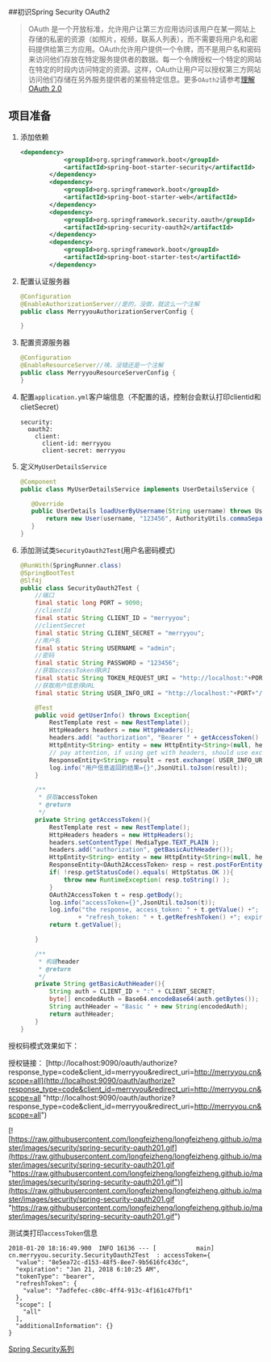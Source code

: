 ##初识Spring Security OAuth2
> OAuth 是一个开放标准，允许用户让第三方应用访问该用户在某一网站上存储的私密的资源（如照片，视频，联系人列表），而不需要将用户名和密码提供给第三方应用。OAuth允许用户提供一个令牌，而不是用户名和密码来访问他们存放在特定服务提供者的数据。每一个令牌授权一个特定的网站在特定的时段内访问特定的资源。这样，OAuth让用户可以授权第三方网站访问他们存储在另外服务提供者的某些特定信息。更多`OAuth2`请参考[理解OAuth 2.0](http://www.ruanyifeng.com/blog/2014/05/oauth_2_0.html)

## 项目准备

1. 添加依赖
	```xml
	<dependency>
				<groupId>org.springframework.boot</groupId>
				<artifactId>spring-boot-starter-security</artifactId>
			</dependency>
			<dependency>
				<groupId>org.springframework.boot</groupId>
				<artifactId>spring-boot-starter-web</artifactId>
			</dependency>
			<dependency>
				<groupId>org.springframework.security.oauth</groupId>
				<artifactId>spring-security-oauth2</artifactId>
			</dependency>
			<dependency>
				<groupId>org.springframework.boot</groupId>
				<artifactId>spring-boot-starter-test</artifactId>
			</dependency>
	```
2. 配置认证服务器
	```java
	@Configuration
	@EnableAuthorizationServer//是的，没做，就这么一个注解
	public class MerryyouAuthorizationServerConfig {

	}
	```
3. 配置资源服务器
	```java
	@Configuration
	@EnableResourceServer//咦，没错还是一个注解
	public class MerryyouResourceServerConfig {
	}
	```
4. 配置`application.yml`客户端信息（不配置的话，控制台会默认打印clientid和clietSecret）

	```shell
	security:
	  oauth2:
		client:
		  client-id: merryyou
		  client-secret: merryyou
	```
5. 定义`MyUserDetailsService`
	 ```java
	@Component
	public class MyUserDetailsService implements UserDetailsService {

		@Override
		public UserDetails loadUserByUsername(String username) throws UsernameNotFoundException {
			return new User(username, "123456", AuthorityUtils.commaSeparatedStringToAuthorityList("ROLE_USER"));
		}
	}
	```
6. 添加测试类`SecurityOauth2Test`(用户名密码模式)
	```java
	@RunWith(SpringRunner.class)
	@SpringBootTest
	@Slf4j
	public class SecurityOauth2Test {
		//端口
		final static long PORT = 9090;
		//clientId
		final static String CLIENT_ID = "merryyou";
		//clientSecret
		final static String CLIENT_SECRET = "merryyou";
		//用户名
		final static String USERNAME = "admin";
		//密码
		final static String PASSWORD = "123456";
		//获取accessToken得URI
		final static String TOKEN_REQUEST_URI = "http://localhost:"+PORT+"/oauth/token?grant_type=password&username=" + USERNAME + "&password=" + PASSWORD+"&scope=all";
		//获取用户信息得URL
		final static String USER_INFO_URI = "http://localhost:"+PORT+"/user";

		@Test
		public void getUserInfo() throws Exception{
			RestTemplate rest = new RestTemplate();
			HttpHeaders headers = new HttpHeaders();
			headers.add( "authorization", "Bearer " + getAccessToken() );
			HttpEntity<String> entity = new HttpEntity<String>(null, headers);
			// pay attention, if using get with headers, should use exchange instead of getForEntity / getForObject
			ResponseEntity<String> result = rest.exchange( USER_INFO_URI, HttpMethod.GET, entity, String.class, new Object[]{ null } );
			log.info("用户信息返回的结果={}",JsonUtil.toJson(result));
		}

		/**
		 * 获取accessToken
		 * @return
		 */
		private String getAccessToken(){
			RestTemplate rest = new RestTemplate();
			HttpHeaders headers = new HttpHeaders();
			headers.setContentType( MediaType.TEXT_PLAIN );
			headers.add("authorization", getBasicAuthHeader());
			HttpEntity<String> entity = new HttpEntity<String>(null, headers);
			ResponseEntity<OAuth2AccessToken> resp = rest.postForEntity( TOKEN_REQUEST_URI, entity, OAuth2AccessToken.class);
			if( !resp.getStatusCode().equals( HttpStatus.OK )){
				throw new RuntimeException( resp.toString() );
			}
			OAuth2AccessToken t = resp.getBody();
			log.info("accessToken={}",JsonUtil.toJson(t));
			log.info("the response, access_token: " + t.getValue() +"; token_type: " + t.getTokenType() +"; "
					+ "refresh_token: " + t.getRefreshToken() +"; expiration: " + t.getExpiresIn() +", expired when:" + t.getExpiration() );
			return t.getValue();

		}

		/**
		 * 构建header
		 * @return
		 */
		private String getBasicAuthHeader(){
			String auth = CLIENT_ID + ":" + CLIENT_SECRET;
			byte[] encodedAuth = Base64.encodeBase64(auth.getBytes());
			String authHeader = "Basic " + new String(encodedAuth);
			return authHeader;
		}
	}
	```

授权码模式效果如下：

授权链接：
[http://localhost:9090/oauth/authorize?response_type=code&client_id=merryyou&redirect_uri=http://merryyou.cn&scope=all](http://localhost:9090/oauth/authorize?response_type=code&client_id=merryyou&redirect_uri=http://merryyou.cn&scope=all "http://localhost:9090/oauth/authorize?response_type=code&client_id=merryyou&redirect_uri=http://merryyou.cn&scope=all")

[![https://raw.githubusercontent.com/longfeizheng/longfeizheng.github.io/master/images/security/spring-security-oauth201.gif](https://raw.githubusercontent.com/longfeizheng/longfeizheng.github.io/master/images/security/spring-security-oauth201.gif "https://raw.githubusercontent.com/longfeizheng/longfeizheng.github.io/master/images/security/spring-security-oauth201.gif")](https://raw.githubusercontent.com/longfeizheng/longfeizheng.github.io/master/images/security/spring-security-oauth201.gif "https://raw.githubusercontent.com/longfeizheng/longfeizheng.github.io/master/images/security/spring-security-oauth201.gif")

测试类打印`accessToken`信息

```shell
2018-01-20 18:16:49.900  INFO 16136 --- [           main] cn.merryyou.security.SecurityOauth2Test  : accessToken={
  "value": "8e5ea72c-d153-48f5-8ee7-9b5616fc43dc",
  "expiration": "Jan 21, 2018 6:10:25 AM",
  "tokenType": "bearer",
  "refreshToken": {
    "value": "7adfefec-c80c-4ff4-913c-4f161c47fbf1"
  },
  "scope": [
    "all"
  ],
  "additionalInformation": {}
}
```

[Spring Security系列](https://longfeizheng.github.io/categories/#Security)